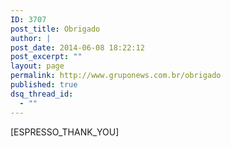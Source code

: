 ```yaml
---
ID: 3707
post_title: Obrigado
author: |
post_date: 2014-06-08 18:22:12
post_excerpt: ""
layout: page
permalink: http://www.gruponews.com.br/obrigado
published: true
dsq_thread_id:
  - ""
---
```

[ESPRESSO_THANK_YOU]